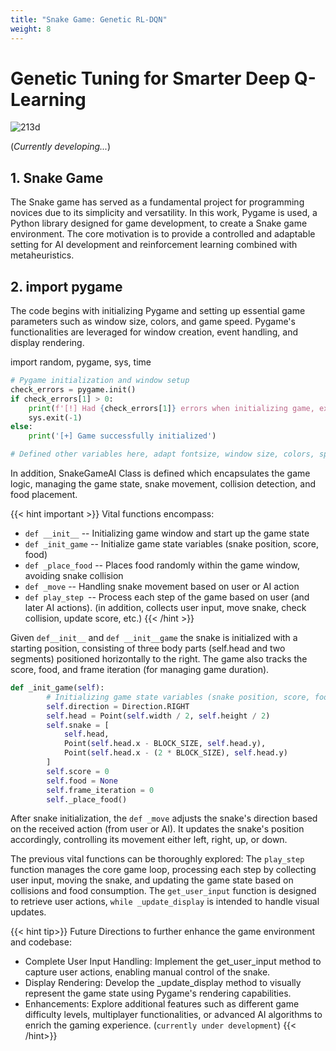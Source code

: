```yaml
---
title: "Snake Game: Genetic RL-DQN"
weight: 8
---
```


# Genetic Tuning for Smarter Deep Q-Learning

![213d](https://miro.medium.com/v2/resize:fit:2800/1*zRZ46MeFZMd5F52CHM6EYA.png)

(*Currently developing...*)

## 1. Snake Game

The Snake game has served as a fundamental project for programming novices due to its simplicity and versatility. In this work, Pygame is used, a Python library designed for game development, to create a Snake game environment. The core motivation is to provide a controlled and adaptable setting for AI development and reinforcement learning combined with metaheuristics.

## 2. import pygame

The code begins with initializing Pygame and setting up essential game parameters such as window size, colors, and game speed. Pygame's functionalities are leveraged for window creation, event handling, and display rendering.

import random, pygame, sys, time

```python
# Pygame initialization and window setup
check_errors = pygame.init()
if check_errors[1] > 0:
    print(f'[!] Had {check_errors[1]} errors when initializing game, exiting...')
    sys.exit(-1)
else:
    print('[+] Game successfully initialized')

# Defined other variables here, adapt fontsize, window size, colors, speed, block size, 
```

In addition, SnakeGameAI Class is defined which encapsulates the game logic, managing the game state, snake movement, collision detection, and food placement.

{{< hint important >}}
Vital functions encompass:

- ```def __init__``` -- Initializing game window and start up the game state
- ```def _init_game``` -- Initialize game state variables (snake position, score, food)
- ```def _place_food``` -- Places food randomly within the game window, avoiding snake collision
- ```def _move``` -- Handling snake movement based on user or AI action
- ```def play_step ```-- Process each step of the game based on user (and later AI actions). (in addition, collects user input, move snake, check collision, update score, etc.)
{{< /hint >}}

Given ```def__init__``` and ```def __init__game``` the snake is initialized with a starting position, consisting of three body parts (self.head and two segments) positioned horizontally to the right. The game also tracks the score, food, and frame iteration (for managing game duration).

```python
def _init_game(self):
        # Initializing game state variables (snake position, score, food)
        self.direction = Direction.RIGHT
        self.head = Point(self.width / 2, self.height / 2)
        self.snake = [
            self.head,
            Point(self.head.x - BLOCK_SIZE, self.head.y),
            Point(self.head.x - (2 * BLOCK_SIZE), self.head.y)
        ]
        self.score = 0
        self.food = None
        self.frame_iteration = 0
        self._place_food()
```

After snake initialization, the ```def _move``` adjusts the snake's direction based on the received action (from user or AI). It updates the snake's position accordingly, controlling its movement either left, right, up, or down.


The previous vital functions can be thoroughly explored: The ```play_step``` function manages the core game loop, processing each step by collecting user input, moving the snake, and updating the game state based on collisions and food consumption. The ```get_user_input``` function is designed to retrieve user actions, ```while _update_display``` is intended to handle visual updates.



{{< hint tip>}}
Future Directions to further enhance the game environment and codebase:

- Complete User Input Handling: Implement the get_user_input method to capture user actions, enabling manual control of the snake.
- Display Rendering: Develop the _update_display method to visually represent the game state using Pygame's rendering capabilities.
- Enhancements: Explore additional features such as different game difficulty levels, multiplayer functionalities, or advanced AI algorithms to enrich the gaming experience. (`currently under development`)
{{< /hint>}}